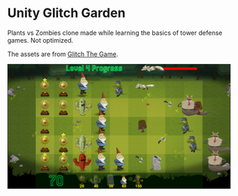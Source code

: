 # Unity Glitch Garden

Plants vs Zombies clone made while learning the basics of tower defense games. Not optimized.

The assets are from [Glitch The Game](https://www.glitchthegame.com/).

![](Glitch.png)
